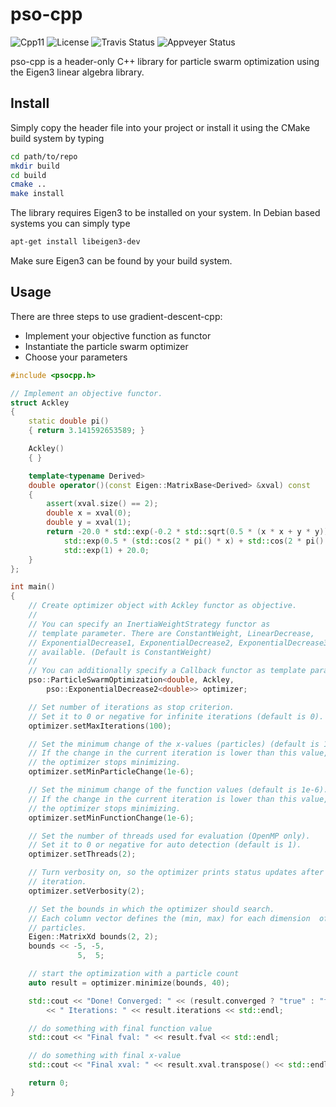 # pso-cpp

![Cpp11](https://img.shields.io/badge/C%2B%2B-11-blue.svg)
![License](https://img.shields.io/packagist/l/doctrine/orm.svg)
![Travis Status](https://travis-ci.org/Rookfighter/pso-cpp.svg?branch=master)
![Appveyer Status](https://ci.appveyor.com/api/projects/status/cl5iljq9bq6lcusu?svg=true)

pso-cpp is a header-only C++ library for particle swarm optimization using
the Eigen3 linear algebra library.

## Install

Simply copy the header file into your project or install it using
the CMake build system by typing

```bash
cd path/to/repo
mkdir build
cd build
cmake ..
make install
```

The library requires Eigen3 to be installed on your system.
In Debian based systems you can simply type

```bash
apt-get install libeigen3-dev
```

Make sure Eigen3 can be found by your build system.

## Usage

There are three steps to use gradient-descent-cpp:

* Implement your objective function as functor
* Instantiate the particle swarm optimizer
* Choose your parameters

```cpp
#include <psocpp.h>

// Implement an objective functor.
struct Ackley
{
    static double pi()
    { return 3.141592653589; }

    Ackley()
    { }

    template<typename Derived>
    double operator()(const Eigen::MatrixBase<Derived> &xval) const
    {
        assert(xval.size() == 2);
        double x = xval(0);
        double y = xval(1);
        return -20.0 * std::exp(-0.2 * std::sqrt(0.5 * (x * x + y * y))) -
            std::exp(0.5 * (std::cos(2 * pi() * x) + std::cos(2 * pi() * y))) +
            std::exp(1) + 20.0;
    }
};

int main()
{
    // Create optimizer object with Ackley functor as objective.
    //
    // You can specify an InertiaWeightStrategy functor as
    // template parameter. There are ConstantWeight, LinearDecrease,
    // ExponentialDecrease1, ExponentialDecrease2, ExponentialDecrease3
    // available. (Default is ConstantWeight)
    //
    // You can additionally specify a Callback functor as template parameter.
    pso::ParticleSwarmOptimization<double, Ackley,
        pso::ExponentialDecrease2<double>> optimizer;

    // Set number of iterations as stop criterion.
    // Set it to 0 or negative for infinite iterations (default is 0).
    optimizer.setMaxIterations(100);

    // Set the minimum change of the x-values (particles) (default is 1e-6).
    // If the change in the current iteration is lower than this value, then
    // the optimizer stops minimizing.
    optimizer.setMinParticleChange(1e-6);

    // Set the minimum change of the function values (default is 1e-6).
    // If the change in the current iteration is lower than this value, then
    // the optimizer stops minimizing.
    optimizer.setMinFunctionChange(1e-6);

    // Set the number of threads used for evaluation (OpenMP only).
    // Set it to 0 or negative for auto detection (default is 1).
    optimizer.setThreads(2);

    // Turn verbosity on, so the optimizer prints status updates after each
    // iteration.
    optimizer.setVerbosity(2);

    // Set the bounds in which the optimizer should search.
    // Each column vector defines the (min, max) for each dimension  of the
    // particles.
    Eigen::MatrixXd bounds(2, 2);
    bounds << -5, -5,
               5,  5;

    // start the optimization with a particle count
    auto result = optimizer.minimize(bounds, 40);

    std::cout << "Done! Converged: " << (result.converged ? "true" : "false")
        << " Iterations: " << result.iterations << std::endl;

    // do something with final function value
    std::cout << "Final fval: " << result.fval << std::endl;

    // do something with final x-value
    std::cout << "Final xval: " << result.xval.transpose() << std::endl;

    return 0;
}
```
